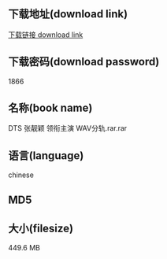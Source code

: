 ## 下载地址(download link)
[下载链接 download link](https://voluble-croquembouche-d321dc.netlify.app/?s=DTS+%E5%BC%A0%E9%9D%93%E9%A2%96+%E9%A2%86%E8%A1%94%E4%B8%BB%E6%BC%94+WAV%E5%88%86%E8%BD%A8.rar)

## 下载密码(download password)
1866

## 名称(book name)
DTS 张靓颖 领衔主演 WAV分轨.rar.rar

## 语言(language)
chinese

## MD5


## 大小(filesize)
449.6 MB
